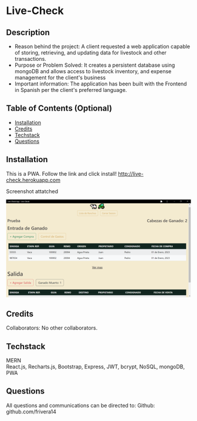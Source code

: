 
# Live-Check
## Description
  
- Reason behind the project: A client requested a web application capable of storing, retrieving, and updating data for livestock and other transactions.
- Purpose or Problem Solved: It creates a persistent database using mongoDB and allows access to livestock inventory, and expense management for the client's business
- Important information: The application has been built with the Frontend in Spanish per the client's preferred language.
  
## Table of Contents (Optional)
  
- [Installation](#installation)
- [Credits](#credits)
- [Techstack](#techstack)
- [Questions](#questions)
  
## Installation

This is a PWA. Follow the link and click install!
http://live-check.herokuapp.com


Screenshot attatched
  
![alt text](live-check.PNG)
  
## Credits
  
Collaborators: No other collaborators. 
  
## Techstack
MERN  
React.js, Recharts.js, Bootstrap, Express, JWT, bcrypt, NoSQL, mongoDB, PWA

## Questions
  
All questions and communications can be directed to:
Github: github.com/frivera14 
